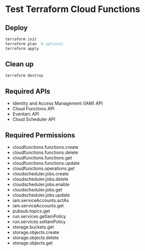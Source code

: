 # Test Terraform Cloud Functions

## Deploy

```bash
terraform init
terraform plan  # optional
terraform apply
```

## Clean up

```bash
terraform destroy
```

## Required APIs

- Identity and Access Management (IAM) API
- Cloud Functions API
- Eventarc API
- Cloud Scheduler API

## Required Permissions

- cloudfunctions.functions.create
- cloudfunctions.functions.delete
- cloudfunctions.functions.get
- cloudfunctions.functions.update
- cloudfunctions.operations.get
- cloudscheduler.jobs.create
- cloudscheduler.jobs.delete
- cloudscheduler.jobs.enable
- cloudscheduler.jobs.get
- cloudscheduler.jobs.update
- iam.serviceAccounts.actAs
- iam.serviceAccounts.get
- pubsub.topics.get
- run.services.getIamPolicy
- run.services.setIamPolicy
- storage.buckets.get
- storage.objects.create
- storage.objects.delete
- storage.objects.get
